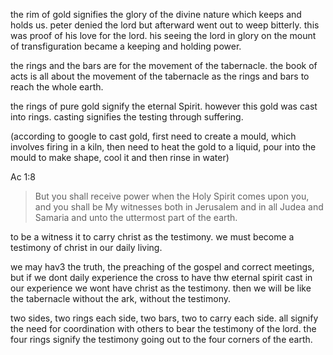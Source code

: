 the rim of gold signifies the glory of the divine nature which keeps and holds us.
peter denied the lord but afterward went out to weep bitterly. this was proof of his love for the lord. his seeing the lord in glory on the mount of transfiguration became a keeping and holding power.

the rings and the bars are for the movement of the tabernacle. the book of acts is all about the movement of the tabernacle as the rings and bars to reach the whole earth.

the rings of pure gold signify the eternal Spirit. however this gold was cast into rings. casting signifies the testing through suffering.

(according to google to cast gold, first need to create a mould, which involves firing in a kiln, then need to heat the gold to a liquid, pour into the mould to make shape, cool it and then rinse in water)

Ac 1:8
> But you shall receive power when the Holy Spirit comes upon you, and you shall be My witnesses both in Jerusalem and in all Judea and Samaria and unto the uttermost part of the earth.

to be a witness it to carry christ as the testimony. we must become a testimony of christ in our daily living. 

we may hav3 the truth, the preaching of the gospel and correct meetings, but if we dont daily experience the cross to have thw eternal spirit cast in our experience we wont have christ as the testimony. then we will be like the tabernacle without the ark, without the testimony.

two sides, two rings each side, two bars, two to carry each side. all signify the need for coordination with others to bear the testimony of the lord.
the four rings signify the testimony going out to the four corners of the earth.
